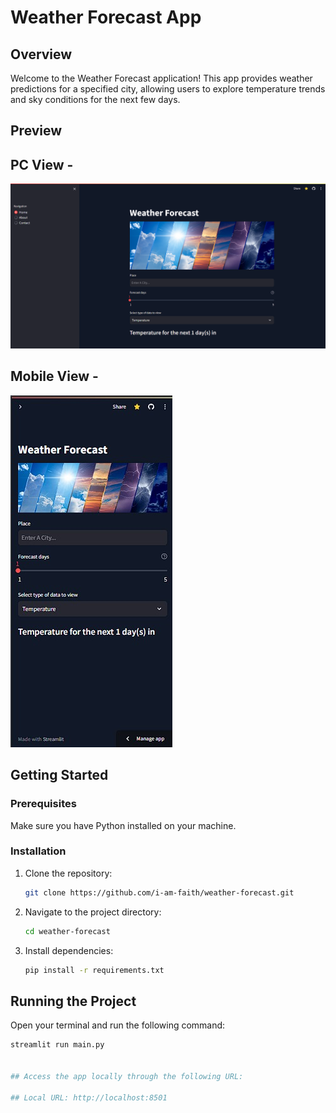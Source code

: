 # Weather Forecast App

## Overview

Welcome to the Weather Forecast application! This app provides weather predictions for a specified city, allowing users to explore temperature trends and sky conditions for the next few days.

## Preview



## PC View - 
<img src="images/weather site preview.png">

## Mobile View - 
<img src="images/weather site preview mobile.png.jpg">

## Getting Started

### Prerequisites

Make sure you have Python installed on your machine.

### Installation

1. Clone the repository:

    ```bash
    git clone https://github.com/i-am-faith/weather-forecast.git
    ```

2. Navigate to the project directory:

    ```bash
    cd weather-forecast
    ```

3. Install dependencies:

    ```bash
    pip install -r requirements.txt
    ```

## Running the Project

Open your terminal and run the following command:

```bash
streamlit run main.py


## Access the app locally through the following URL:

## Local URL: http://localhost:8501

